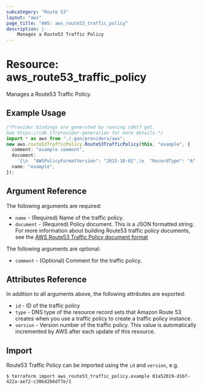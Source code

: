 ```yaml
---
subcategory: "Route 53"
layout: "aws"
page_title: "AWS: aws_route53_traffic_policy"
description: |-
    Manages a Route53 Traffic Policy
---
```


# Resource: aws\_route53\_traffic\_policy

Manages a Route53 Traffic Policy.

## Example Usage

```typescript
/*Provider bindings are generated by running cdktf get.
See https://cdk.tf/provider-generation for more details.*/
import * as aws from "./.gen/providers/aws";
new aws.route53TrafficPolicy.Route53TrafficPolicy(this, "example", {
  comment: "example comment",
  document:
    '{\n  "AWSPolicyFormatVersion": "2015-10-01",\n  "RecordType": "A",\n  "Endpoints": {\n    "endpoint-start-NkPh": {\n      "Type": "value",\n      "Value": "10.0.0.2"\n    }\n  },\n  "StartEndpoint": "endpoint-start-NkPh"\n}\n',
  name: "example",
});

```

## Argument Reference

The following arguments are required:

* `name` - (Required) Name of the traffic policy.
* `document` - (Required) Policy document. This is a JSON formatted string. For more information about building Route53 traffic policy documents, see the [AWS Route53 Traffic Policy document format](https://docs.aws.amazon.com/Route53/latest/APIReference/api-policies-traffic-policy-document-format.html)

The following arguments are optional:

* `comment` - (Optional) Comment for the traffic policy.

## Attributes Reference

In addition to all arguments above, the following attributes are exported:

* `id` - ID of the traffic policy
* `type` - DNS type of the resource record sets that Amazon Route 53 creates when you use a traffic policy to create a traffic policy instance.
* `version` - Version number of the traffic policy. This value is automatically incremented by AWS after each update of this resource.

## Import

Route53 Traffic Policy can be imported using the `id` and `version`, e.g.

```console
$ terraform import aws_route53_traffic_policy.example 01a52019-d16f-422a-ae72-c306d2b6df7e/1
```
